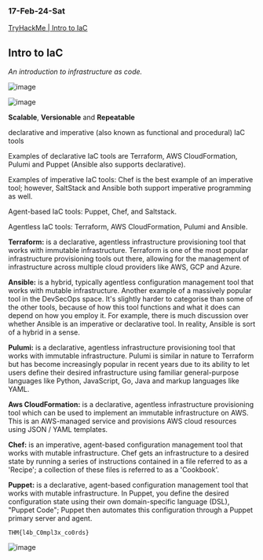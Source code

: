 ### 17-Feb-24-Sat

[TryHackMe | Intro to IaC](https://tryhackme.com/room/introtoiac)

## Intro to IaC

*An introduction to infrastructure as code.*

![image](https://github.com/r1skkam/TryHackMe-Walkthroughs/assets/58542375/92996485-db9c-4159-8e40-546562538f4a)

![image](https://github.com/r1skkam/TryHackMe-Walkthroughs/assets/58542375/b8e3e204-a97e-4b86-ab45-afef9d5a66ae)

**Scalable**, **Versionable** and **Repeatable**

declarative and imperative (also known as functional and procedural) IaC tools

Examples of declarative IaC tools are Terraform, AWS CloudFormation, Pulumi and Puppet (Ansible also supports declarative).

Examples of imperative IaC tools: Chef is the best example of an imperative tool; however, SaltStack and Ansible both support imperative programming as well.

Agent-based IaC tools: Puppet, Chef, and Saltstack.

Agentless IaC tools: Terraform, AWS CloudFormation, Pulumi and Ansible.

**Terraform:** is a declarative, agentless infrastructure provisioning tool that works with immutable infrastructure. Terraform is one of the most popular infrastructure provisioning tools out there, allowing for the management of infrastructure across multiple cloud providers like AWS, GCP and Azure.

**Ansible:** is a hybrid, typically agentless configuration management tool that works with mutable infrastructure. Another example of a massively popular tool in the DevSecOps space. It's slightly harder to categorise than some of the other tools, because of how this tool functions and what it does can depend on how you employ it. For example, there is much discussion over whether Ansible is an imperative or declarative tool. In reality, Ansible is sort of a hybrid in a sense.

**Pulumi:** is a declarative, agentless infrastructure provisioning tool that works with immutable infrastructure. Pulumi is similar in nature to Terraform but has become increasingly popular in recent years due to its ability to let users define their desired infrastructure using familiar general-purpose languages like Python, JavaScript, Go, Java and markup languages like YAML.

**Aws CloudFormation:** is a declarative, agentless infrastructure provisioning tool which can be used to implement an immutable infrastructure on AWS. This is an AWS-managed service and provisions AWS cloud resources using JSON / YAML templates.

**Chef:** is an imperative, agent-based configuration management tool that works with mutable infrastructure. Chef gets an infrastructure to a desired state by running a series of instructions contained in a file referred to as a 'Recipe'; a collection of these files is referred to as a 'Cookbook'.

**Puppet:** is a declarative, agent-based configuration management tool that works with mutable infrastructure. In Puppet, you define the desired configuration state using their own domain-specific language (DSL), "Puppet Code"; Puppet then automates this configuration through a Puppet primary server and agent.

```
THM{l4b_C0mpl3x_co0rds}
```

![image](https://github.com/r1skkam/TryHackMe-Walkthroughs/assets/58542375/39a9af9c-d07f-4c99-91f8-91754be669f8)
